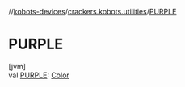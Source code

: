 //[kobots-devices](../../index.md)/[crackers.kobots.utilities](index.md)/[PURPLE](-p-u-r-p-l-e.md)

# PURPLE

[jvm]\
val [PURPLE](-p-u-r-p-l-e.md): [Color](https://docs.oracle.com/javase/8/docs/api/java/awt/Color.html)
